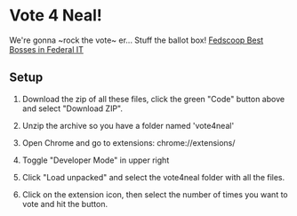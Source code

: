 # Vote 4 Neal!

We're gonna ~rock the vote~ er... Stuff the ballot box! [Fedscoop Best Bosses in Federal IT](https://fedscoop.com/best-bosses-in-fed-it/vote/)

## Setup

1. Download the zip of all these files, click the green "Code" button above and select "Download ZIP".

2. Unzip the archive so you have a folder named 'vote4neal'

3. Open Chrome and go to extensions: chrome://extensions/

4. Toggle "Developer Mode" in upper right

5. Click "Load unpacked" and select the vote4neal folder with all the files.

6. Click on the extension icon, then select the number of times you want to vote and hit the button. 

